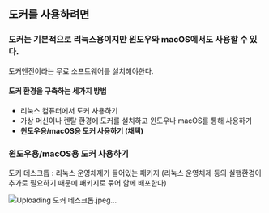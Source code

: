 ## 도커를 사용하려면

### 도커는 기본적으로 리눅스용이지만 윈도우와 macOS에서도 사용할 수 있다.
도커엔진이라는 무료 소프트웨어를 설치해야한다.

#### 도커 환경을 구축하는 세가지 방법
- 리눅스 컴퓨터에서 도커 사용하기
- 가상 머신이나 렌탈 환경에 도커를 설치하고 윈도우나 macOS를 통해 사용하기
- **윈도우용/macOS용 도커 사용하기 (채택)**

### 윈도우용/macOS용 도커 사용하기

도커 데스크톱 : 리눅스 운영체제가 들어있는 패키지 (리눅스 운영체제 등의 실행환경이 추가로 필요하기 때문에 패키지로 묶어 함께 배포한다)

![Uploading 도커 데스크톱.jpeg…]()
